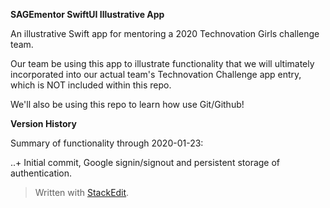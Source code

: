 ﻿**SAGEmentor SwiftUI Illustrative App**

An illustrative Swift app for mentoring a 2020 Technovation Girls challenge team.

Our team be using this app to illustrate functionality that we will ultimately incorporated into our actual team's Technovation Challenge app entry, which is NOT included within this repo.

We'll also be using this repo to learn how use Git/Github!

**Version History**

Summary of functionality through 2020-01-23:

..+ Initial commit, Google signin/signout and persistent storage of authentication.

> Written with [StackEdit](https://stackedit.io/).
